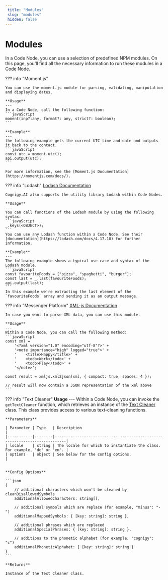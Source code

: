 ```yaml
---
 title: "Modules" 
 slug: "modules" 
 hidden: false 
---
```

# Modules

In a Code Node, you can use a selection of predefined NPM modules. On this page, you'll find all the necessary information to run these modules in a Code Node.

??? info "Moment.js"

    You can use the moment.js module for parsing, validating, manipulation and displaying dates.

    **Usage**
    ---
    In a Code Node, call the following function:
    ```javaScript
    moment(inp?:any, format?: any, strict?: boolean);
    ``` 

    **Example**
    ---
    the following example gets the current UTC time and date and outputs it back to the contact.
    ```javaScript
    const utc = moment.utc();
    api.output(utc);
    ```

    For more information, see the [Moment.js Documentation](https://momentjs.com/docs/).


??? info "Lodash"
    [Lodash Documentation](https://lodash.com/docs/4.17.10)

    Cognigy.AI also supports the utility library Lodash within Code Nodes.

    **Usage**
    ---
    You can call functions of the Lodash module by using the following syntax:
    ```javaScript
    _.keys(<OBJECT>);
    ``` 
    You can use any Lodash function within a Code Node. See their [documentation](https://lodash.com/docs/4.17.10) for further information.

    **Example**
    ---
    The following example shows a typical use-case and syntax of the Lodash module.
    ```javaScript
    const favouriteFoods = ["pizza", "spaghetti", "burger"];
    const last = _.last(favouriteFoods);
    api.output(last);
    ``` 
    In this example we're extracting the last element of the `favouriteFoods` array and sending it as an output message.

??? info "Messenger Platform"
    [XML-js Documentation](https://www.npmjs.com/package/xml-js)

    In case you want to parse XML data, you can use this module.

    **Usage**
    ---
    Within a Code Node, you can call the following method: 
    ```javaScript
    const xml =
        '<?xml version="1.0" encoding="utf-8"?>' +
        '<note importance="high" logged="true">' +
        '    <title>Happy</title>' +
        '    <todo>Work</todo>' +
        '    <todo>Play</todo>' +
        '</note>';

    const result = xmljs.xml2json(xml, { compact: true, spaces: 4 });

    // result will now contain a JSON representation of the xml above
    ``` 

??? info "Text Cleaner"
    **Usage**
    ---
    Within a Code Node, you can invoke the `getTextCleaner` function, which retrieves an instance of the [Text Cleaner](../../../../empower/nlu/text-cleaner.md) class. 
    This class provides access to various text-cleaning functions.

    **Parameters**

    | Parameter | Type   | Description                                                               |
    |-----------|--------|---------------------------------------------------------------------------|
    | locale    | string | The locale for which to instantiate the class. For example, 'de' or 'en'. |
    | options   | object | See below for the config options.                                         |


    **Config Options**

    ```json
    {
        // additional characters which won't be cleaned by cleanDisallowedSymbols
        additionalAllowedCharacters: string[], 

        // additional symbols which are replace (for example, "minus": "-")
        additionalMappedSymbols: { [key: string]: string }, 

        // additional phrases which are replaced
        additionalSpecialPhrases: { [key: string]: string }, 

        // additions to the phonetic alphabet (for example, "cognigy": "c")
        additionalPhoneticAlphabet: { [key: string]: string } 
    }
    ```

    **Returns**

    Instance of the Text Cleaner class.